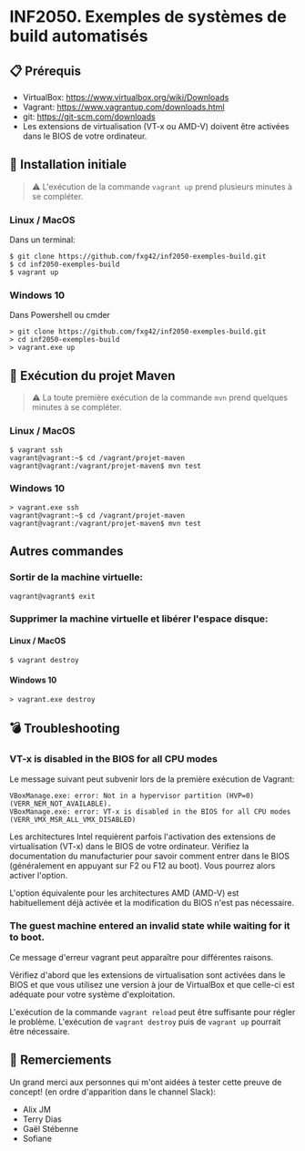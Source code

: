 # INF2050. Exemples de systèmes de build automatisés

## :clipboard: Prérequis

- VirtualBox: https://www.virtualbox.org/wiki/Downloads
- Vagrant: https://www.vagrantup.com/downloads.html
- git: https://git-scm.com/downloads
- Les extensions de virtualisation (VT-x ou AMD-V) doivent être activées dans le
  BIOS de votre ordinateur.


## :wrench: Installation initiale

> :warning: L'exécution de la commande `vagrant up` prend plusieurs minutes à se
compléter.

### Linux / MacOS

Dans un terminal:

    $ git clone https://github.com/fxg42/inf2050-exemples-build.git
    $ cd inf2050-exemples-build
    $ vagrant up

### Windows 10

Dans Powershell ou cmder

    > git clone https://github.com/fxg42/inf2050-exemples-build.git
    > cd inf2050-exemples-build
    > vagrant.exe up


## :rocket: Exécution du projet Maven

> :warning: La toute première exécution de la commande `mvn` prend quelques minutes à se
compléter.

### Linux / MacOS

    $ vagrant ssh
    vagrant@vagrant:~$ cd /vagrant/projet-maven
    vagrant@vagrant:/vagrant/projet-maven$ mvn test

### Windows 10

    > vagrant.exe ssh
    vagrant@vagrant:~$ cd /vagrant/projet-maven
    vagrant@vagrant:/vagrant/projet-maven$ mvn test


## Autres commandes

### Sortir de la machine virtuelle:

    vagrant@vagrant$ exit

### Supprimer la machine virtuelle et libérer l'espace disque:

#### Linux / MacOS

    $ vagrant destroy

#### Windows 10

    > vagrant.exe destroy


## :bomb: Troubleshooting

### VT-x is disabled in the BIOS for all CPU modes

Le message suivant peut subvenir lors de la première exécution de Vagrant:

    VBoxManage.exe: error: Not in a hypervisor partition (HVP=0) (VERR_NEM_NOT_AVAILABLE).
    VBoxManage.exe: error: VT-x is disabled in the BIOS for all CPU modes (VERR_VMX_MSR_ALL_VMX_DISABLED)

Les architectures Intel requièrent parfois l'activation des extensions de
virtualisation (VT-x) dans le BIOS de votre ordinateur. Vérifiez la
documentation du manufacturier pour savoir comment entrer dans le BIOS
(généralement en appuyant sur F2 ou F12 au boot). Vous pourrez alors activer
l'option.

L'option équivalente pour les architectures AMD (AMD-V) est habituellement déjà
activée et la modification du BIOS n'est pas nécessaire.


### The guest machine entered an invalid state while waiting for it to boot.

Ce message d'erreur vagrant peut apparaître pour différentes raisons.

Vérifiez d'abord que les extensions de virtualisation sont activées dans le
BIOS et que vous utilisez une version à jour de VirtualBox et que celle-ci est
adéquate pour votre système d'exploitation.

L'exécution de la commande `vagrant reload` peut être suffisante pour régler le
problème. L'exécution de `vagrant destroy` puis de `vagrant up` pourrait être
nécessaire.


## :tada: Remerciements

Un grand merci aux personnes qui m'ont aidées à tester cette preuve de concept!
(en ordre d'apparition dans le channel Slack):

- Alix JM
- Terry Dias
- Gaël Stébenne
- Sofiane
